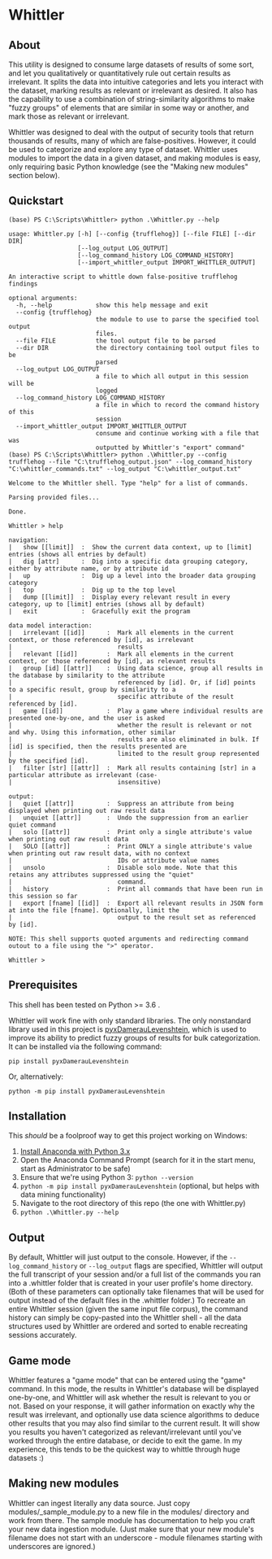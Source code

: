 # Whittler

## About

This utility is designed to consume large datasets of results of some sort, and let you qualitatively or quantitatively rule out certain results as irrelevant. It splits the data into intuitive categories and lets you interact with the dataset, marking results as relevant or irrelevant as desired. It also has the capability to use a combination of string-similarity algorithms to make "fuzzy groups" of elements that are similar in some way or another, and mark those as relevant or irrelevant.

Whittler was designed to deal with the output of security tools that return thousands of results, many of which are false-positives. However, it could be used to categorize and explore any type of dataset. Whittler uses modules to import the data in a given dataset, and making modules is easy, only requiring basic Python knowledge (see the "Making new modules" section below).

## Quickstart

```
(base) PS C:\Scripts\Whittler> python .\Whittler.py --help
 
usage: Whittler.py [-h] [--config {trufflehog}] [--file FILE] [--dir DIR]
                   [--log_output LOG_OUTPUT]
                   [--log_command_history LOG_COMMAND_HISTORY]
                   [--import_whittler_output IMPORT_WHITTLER_OUTPUT]

An interactive script to whittle down false-positive trufflehog findings

optional arguments:
  -h, --help            show this help message and exit
  --config {trufflehog}
                        the module to use to parse the specified tool output
                        files.
  --file FILE           the tool output file to be parsed
  --dir DIR             the directory containing tool output files to be
                        parsed
  --log_output LOG_OUTPUT
                        a file to which all output in this session will be
                        logged
  --log_command_history LOG_COMMAND_HISTORY
                        a file in which to record the command history of this
                        session
  --import_whittler_output IMPORT_WHITTLER_OUTPUT
                        consume and continue working with a file that was
                        outputted by Whittler's "export" command"
(base) PS C:\Scripts\Whittler> python .\Whittler.py --config trufflehog --file "C:\trufflehog_output.json" --log_command_history "C:\whittler_commands.txt" --log_output "C:\whittler_output.txt"

Welcome to the Whittler shell. Type "help" for a list of commands.

Parsing provided files...

Done.

Whittler > help

navigation:
|   show [[limit]]  :  Show the current data context, up to [limit] entries (shows all entries by default)
|   dig [attr]      :  Dig into a specific data grouping category, either by attribute name, or by attribute id
|   up              :  Dig up a level into the broader data grouping category
|   top             :  Dig up to the top level
|   dump [[limit]]  :  Display every relevant result in every category, up to [limit] entries (shows all by default)
|   exit            :  Gracefully exit the program

data model interaction:
|   irrelevant [[id]]      :  Mark all elements in the current context, or those referenced by [id], as irrelevant
|                             results
|   relevant [[id]]        :  Mark all elements in the current context, or those referenced by [id], as relevant results
|   group [id] [[attr]]    :  Using data science, group all results in the database by similarity to the attribute
|                             referenced by [id]. Or, if [id] points to a specific result, group by similarity to a
|                             specific attribute of the result referenced by [id].
|   game [[id]]            :  Play a game where individual results are presented one-by-one, and the user is asked
|                             whether the result is relevant or not and why. Using this information, other similar
|                             results are also eliminated in bulk. If [id] is specified, then the results presented are
|                             limited to the result group represented by the specified [id].
|   filter [str] [[attr]]  :  Mark all results containing [str] in a particular attribute as irrelevant (case-
|                             insensitive)

output:
|   quiet [[attr]]         :  Suppress an attribute from being displayed when printing out raw result data
|   unquiet [[attr]]       :  Undo the suppression from an earlier quiet command
|   solo [[attr]]          :  Print only a single attribute's value when printing out raw result data
|   SOLO [[attr]]          :  Print ONLY a single attribute's value when printing out raw result data, with no context
|                             IDs or attribute value names
|   unsolo                 :  Disable solo mode. Note that this retains any attributes suppressed using the "quiet"
|                             command.
|   history                :  Print all commands that have been run in this session so far
|   export [fname] [[id]]  :  Export all relevant results in JSON form at into the file [fname]. Optionally, limit the
|                             output to the result set as referenced by [id].

NOTE: This shell supports quoted arguments and redirecting command outout to a file using the ">" operator.

Whittler > 
```

## Prerequisites

This shell has been tested on Python >= 3.6 .

Whittler will work fine with only standard libraries. The only nonstandard library used in this project is [pyxDamerauLevenshtein](https://github.com/gfairchild/pyxDamerauLevenshtein), which is used to improve its ability to predict fuzzy groups of results for bulk categorization. It can be installed via the following command:

```
pip install pyxDamerauLevenshtein
```

Or, alternatively:

```
python -m pip install pyxDamerauLevenshtein
```

## Installation

This *should* be a foolproof way to get this project working on Windows:

1. [Install Anaconda with Python 3.x](https://www.anaconda.com/products/individual)
2. Open the Anaconda Command Prompt (search for it in the start menu, start as Administrator to be safe)
3. Ensure that we're using Python 3: `python --version`
4. `python -m pip install pyxDamerauLevenshtein` (optional, but helps with data mining functionality)
5. Navigate to the root directory of this repo (the one with Whittler.py)
6. `python .\Whittler.py --help`

## Output

By default, Whittler will just output to the console. However, if the `--log_command_history` or `--log_output` flags are specified, Whittler will output the full transcript of your session and/or a full list of the commands you ran into a .whittler folder that is created in your user profile's home directory. (Both of these parameters can optionally take filenames that will be used for output instead of the default files in the .whittler folder.) To recreate an entire Whittler session (given the same input file corpus), the command history can simply be copy-pasted into the Whittler shell - all the data structures used by Whittler are ordered and sorted to enable recreating sessions accurately.

## Game mode

Whittler features a "game mode" that can be entered using the "game" command. In this mode, the results in Whittler's database will be displayed one-by-one, and Whittler will ask whether the result is relevant to you or not. Based on your response, it will gather information on exactly why the result was irrelevant, and optionally use data science algorithms to deduce other results that you may also find similar to the current result. It will show you results you haven't categorized as relevant/irrelevant until you've worked through the entire database, or decide to exit the game. In my experience, this tends to be the quickest way to whittle through huge datasets :)

## Making new modules

Whittler can ingest literally any data source. Just copy modules/_sample_module.py to a new file in the modules/ directory and work from there. The sample module has documentation to help you craft your new data ingestion module. (Just make sure that your new module's filename does not start with an underscore - module filenames starting with underscores are ignored.)